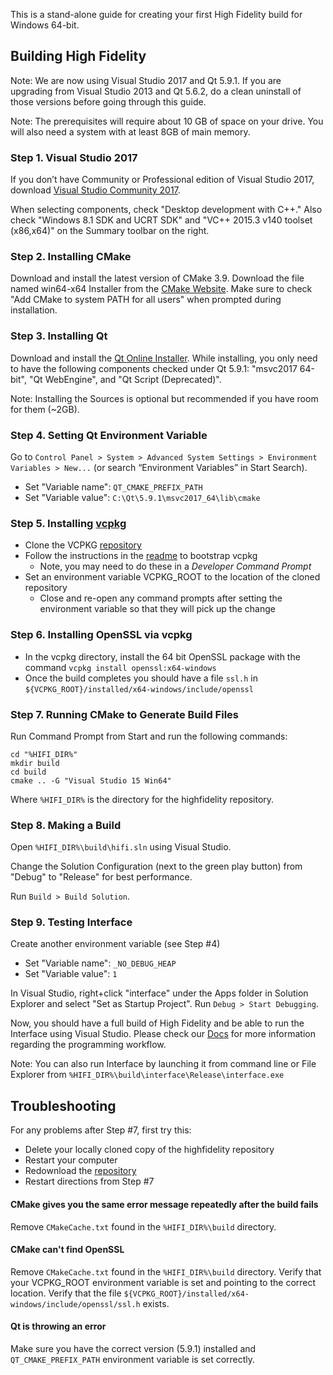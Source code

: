 This is a stand-alone guide for creating your first High Fidelity build for Windows 64-bit.

## Building High Fidelity
Note: We are now using Visual Studio 2017 and Qt 5.9.1. If you are upgrading from Visual Studio 2013 and Qt 5.6.2, do a clean uninstall of those versions before going through this guide. 

Note: The prerequisites will require about 10 GB of space on your drive. You will also need a system with at least 8GB of main memory.

### Step 1. Visual Studio 2017

If you don’t have Community or Professional edition of Visual Studio 2017, download [Visual Studio Community 2017](https://www.visualstudio.com/downloads/). 

When selecting components, check "Desktop development with C++." Also check "Windows 8.1 SDK and UCRT SDK" and "VC++ 2015.3 v140 toolset (x86,x64)" on the Summary toolbar on the right.

### Step 2. Installing CMake

Download and install the latest version of CMake 3.9. Download the file named  win64-x64 Installer from the [CMake Website](https://cmake.org/download/). Make sure to check "Add CMake to system PATH for all users" when prompted during installation.

### Step 3. Installing Qt

Download and install the [Qt Online Installer](https://www.qt.io/download-open-source/?hsCtaTracking=f977210e-de67-475f-a32b-65cec207fd03%7Cd62710cd-e1db-46aa-8d4d-2f1c1ffdacea). While installing, you only need to have the following components checked under Qt 5.9.1: "msvc2017 64-bit", "Qt WebEngine", and "Qt Script (Deprecated)".

Note: Installing the Sources is optional but recommended if you have room for them (~2GB). 

### Step 4. Setting Qt Environment Variable

Go to `Control Panel > System > Advanced System Settings > Environment Variables > New...` (or search “Environment Variables” in Start Search).
* Set "Variable name": `QT_CMAKE_PREFIX_PATH`
* Set "Variable value": `C:\Qt\5.9.1\msvc2017_64\lib\cmake` 

### Step 5. Installing [vcpkg](https://github.com/Microsoft/vcpkg)

 * Clone the VCPKG [repository](https://github.com/Microsoft/vcpkg)
 * Follow the instructions in the [readme](https://github.com/Microsoft/vcpkg/blob/master/README.md) to bootstrap vcpkg
   * Note, you may need to do these in a _Developer Command Prompt_
 * Set an environment variable VCPKG_ROOT to the location of the cloned repository
   * Close and re-open any command prompts after setting the environment variable so that they will pick up the change

### Step 6. Installing OpenSSL via vcpkg

 * In the vcpkg directory, install the 64 bit OpenSSL package with the command `vcpkg install openssl:x64-windows`
 * Once the build completes you should have a file `ssl.h` in `${VCPKG_ROOT}/installed/x64-windows/include/openssl`
  
### Step 7. Running CMake to Generate Build Files

Run Command Prompt from Start and run the following commands:
```
cd "%HIFI_DIR%"
mkdir build
cd build
cmake .. -G "Visual Studio 15 Win64"
```
    
Where `%HIFI_DIR%` is the directory for the highfidelity repository.     

### Step 8. Making a Build

Open `%HIFI_DIR%\build\hifi.sln` using Visual Studio.

Change the Solution Configuration (next to the green play button) from "Debug" to "Release" for best performance.

Run `Build > Build Solution`.

### Step 9. Testing Interface

Create another environment variable (see Step #4)
* Set "Variable name": `_NO_DEBUG_HEAP`
* Set "Variable value": `1`

In Visual Studio, right+click "interface" under the Apps folder in Solution Explorer and select "Set as Startup Project". Run `Debug > Start Debugging`.

Now, you should have a full build of High Fidelity and be able to run the Interface using Visual Studio. Please check our [Docs](https://wiki.highfidelity.com/wiki/Main_Page) for more information regarding the programming workflow.

Note: You can also run Interface by launching it from command line or File Explorer from `%HIFI_DIR%\build\interface\Release\interface.exe`

## Troubleshooting

For any problems after Step #7, first try this: 
* Delete your locally cloned copy of the highfidelity repository
* Restart your computer
* Redownload the [repository](https://github.com/highfidelity/hifi) 
* Restart directions from Step #7

#### CMake gives you the same error message repeatedly after the build fails

Remove `CMakeCache.txt` found in the `%HIFI_DIR%\build` directory.

#### CMake can't find OpenSSL

Remove `CMakeCache.txt` found in the `%HIFI_DIR%\build` directory.  Verify that your VCPKG_ROOT environment variable is set and pointing to the correct location.  Verify that the file `${VCPKG_ROOT}/installed/x64-windows/include/openssl/ssl.h` exists.

#### Qt is throwing an error

Make sure you have the correct version (5.9.1) installed and `QT_CMAKE_PREFIX_PATH` environment variable is set correctly.
